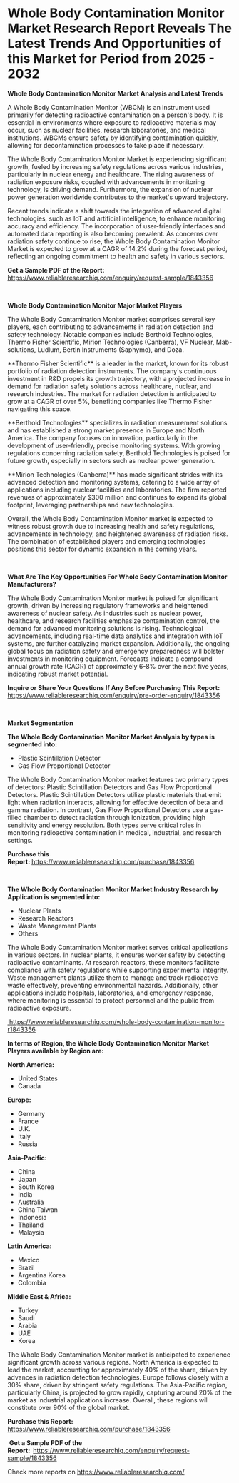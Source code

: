 <p><h1>Whole Body Contamination Monitor Market Research Report Reveals The Latest Trends And Opportunities of this Market for Period from 2025 - 2032</h1></p><p><strong>Whole Body Contamination Monitor Market Analysis and Latest Trends</strong></p>
<p><p>A Whole Body Contamination Monitor (WBCM) is an instrument used primarily for detecting radioactive contamination on a person's body. It is essential in environments where exposure to radioactive materials may occur, such as nuclear facilities, research laboratories, and medical institutions. WBCMs ensure safety by identifying contamination quickly, allowing for decontamination processes to take place if necessary.</p><p>The Whole Body Contamination Monitor Market is experiencing significant growth, fueled by increasing safety regulations across various industries, particularly in nuclear energy and healthcare. The rising awareness of radiation exposure risks, coupled with advancements in monitoring technology, is driving demand. Furthermore, the expansion of nuclear power generation worldwide contributes to the market's upward trajectory.</p><p>Recent trends indicate a shift towards the integration of advanced digital technologies, such as IoT and artificial intelligence, to enhance monitoring accuracy and efficiency. The incorporation of user-friendly interfaces and automated data reporting is also becoming prevalent. As concerns over radiation safety continue to rise, the Whole Body Contamination Monitor Market is expected to grow at a CAGR of 14.2% during the forecast period, reflecting an ongoing commitment to health and safety in various sectors.</p></p>
<p><strong>Get a Sample PDF of the Report:&nbsp;</strong> <a href="https://www.reliableresearchiq.com/enquiry/request-sample/1843356?utm_campaign=2783&utm_medium=2&utm_source=Github&utm_content=ia&utm_term=11042025&utm_id=whole-body-contamination-monitor">https://www.reliableresearchiq.com/enquiry/request-sample/1843356</a></p>
<p>&nbsp;</p>
<p><strong>Whole Body Contamination Monitor Major Market Players</strong></p>
<p><p>The Whole Body Contamination Monitor market comprises several key players, each contributing to advancements in radiation detection and safety technology. Notable companies include Berthold Technologies, Thermo Fisher Scientific, Mirion Technologies (Canberra), VF Nuclear, Mab-solutions, Ludlum, Bertin Instruments (Saphymo), and Doza.</p><p>**Thermo Fisher Scientific** is a leader in the market, known for its robust portfolio of radiation detection instruments. The company's continuous investment in R&D propels its growth trajectory, with a projected increase in demand for radiation safety solutions across healthcare, nuclear, and research industries. The market for radiation detection is anticipated to grow at a CAGR of over 5%, benefiting companies like Thermo Fisher navigating this space.</p><p>**Berthold Technologies** specializes in radiation measurement solutions and has established a strong market presence in Europe and North America. The company focuses on innovation, particularly in the development of user-friendly, precise monitoring systems. With growing regulations concerning radiation safety, Berthold Technologies is poised for future growth, especially in sectors such as nuclear power generation.</p><p>**Mirion Technologies (Canberra)** has made significant strides with its advanced detection and monitoring systems, catering to a wide array of applications including nuclear facilities and laboratories. The firm reported revenues of approximately $300 million and continues to expand its global footprint, leveraging partnerships and new technologies.</p><p>Overall, the Whole Body Contamination Monitor market is expected to witness robust growth due to increasing health and safety regulations, advancements in technology, and heightened awareness of radiation risks. The combination of established players and emerging technologies positions this sector for dynamic expansion in the coming years.</p></p>
<p>&nbsp;</p>
<p><strong>What Are The Key Opportunities For Whole Body Contamination Monitor Manufacturers?</strong></p>
<p><p>The Whole Body Contamination Monitor market is poised for significant growth, driven by increasing regulatory frameworks and heightened awareness of nuclear safety. As industries such as nuclear power, healthcare, and research facilities emphasize contamination control, the demand for advanced monitoring solutions is rising. Technological advancements, including real-time data analytics and integration with IoT systems, are further catalyzing market expansion. Additionally, the ongoing global focus on radiation safety and emergency preparedness will bolster investments in monitoring equipment. Forecasts indicate a compound annual growth rate (CAGR) of approximately 6-8% over the next five years, indicating robust market potential.</p></p>
<p><strong>Inquire or Share Your Questions If Any Before Purchasing This Report:</strong> <a href="https://www.reliableresearchiq.com/enquiry/pre-order-enquiry/1843356?utm_campaign=2783&utm_medium=2&utm_source=Github&utm_content=ia&utm_term=11042025&utm_id=whole-body-contamination-monitor">https://www.reliableresearchiq.com/enquiry/pre-order-enquiry/1843356</a></p>
<p>&nbsp;</p>
<p><strong>Market Segmentation</strong></p>
<p><strong>The Whole Body Contamination Monitor Market Analysis by types is segmented into:</strong></p>
<p><ul><li>Plastic Scintillation Detector</li><li>Gas Flow Proportional Detector</li></ul></p>
<p><p>The Whole Body Contamination Monitor market features two primary types of detectors: Plastic Scintillation Detectors and Gas Flow Proportional Detectors. Plastic Scintillation Detectors utilize plastic materials that emit light when radiation interacts, allowing for effective detection of beta and gamma radiation. In contrast, Gas Flow Proportional Detectors use a gas-filled chamber to detect radiation through ionization, providing high sensitivity and energy resolution. Both types serve critical roles in monitoring radioactive contamination in medical, industrial, and research settings.</p></p>
<p><strong>Purchase this Report:&nbsp;</strong><a href="https://www.reliableresearchiq.com/purchase/1843356?utm_campaign=2783&utm_medium=2&utm_source=Github&utm_content=ia&utm_term=11042025&utm_id=whole-body-contamination-monitor">https://www.reliableresearchiq.com/purchase/1843356</a></p>
<p>&nbsp;</p>
<p><strong>The Whole Body Contamination Monitor Market Industry Research by Application is segmented into:</strong></p>
<p><ul><li>Nuclear Plants</li><li>Research Reactors</li><li>Waste Management Plants</li><li>Others</li></ul></p>
<p><p>The Whole Body Contamination Monitor market serves critical applications in various sectors. In nuclear plants, it ensures worker safety by detecting radioactive contaminants. At research reactors, these monitors facilitate compliance with safety regulations while supporting experimental integrity. Waste management plants utilize them to manage and track radioactive waste effectively, preventing environmental hazards. Additionally, other applications include hospitals, laboratories, and emergency response, where monitoring is essential to protect personnel and the public from radioactive exposure.</p></p>
<p><a href="https://www.reliableresearchiq.com/whole-body-contamination-monitor-r1843356?utm_campaign=2783&utm_medium=2&utm_source=Github&utm_content=ia&utm_term=11042025&utm_id=whole-body-contamination-monitor">&nbsp;https://www.reliableresearchiq.com/whole-body-contamination-monitor-r1843356</a></p>
<p><strong>In terms of Region, the Whole Body Contamination Monitor Market Players available by Region are:</strong></p>
<p>
    <p> <strong> North America: </strong>
        <ul>
            <li>United States</li>
            <li>Canada</li>
        </ul>
        </p> 
    <p> <strong> Europe: </strong>
        <ul>
            <li>Germany</li>
            <li>France</li>
            <li>U.K.</li>
            <li>Italy</li>
            <li>Russia</li>
        </ul>
        </p> 
    <p> <strong> Asia-Pacific: </strong>
        <ul>
            <li>China</li>
            <li>Japan</li>
            <li>South Korea</li>
            <li>India</li>
            <li>Australia</li>
            <li>China Taiwan</li>
            <li>Indonesia</li>
            <li>Thailand</li>
            <li>Malaysia</li>
        </ul>
        </p> 
    <p> <strong> Latin America: </strong>
        <ul>
            <li>Mexico</li>
            <li>Brazil</li>
            <li>Argentina Korea</li>
            <li>Colombia</li>
        </ul>
        </p> 
    <p> <strong> Middle East & Africa: </strong>
        <ul>
            <li>Turkey</li>
            <li>Saudi</li>
            <li>Arabia</li>
            <li>UAE</li>
            <li>Korea</li>
        </ul>
    </p>
    </p>
<p><p>The Whole Body Contamination Monitor market is anticipated to experience significant growth across various regions. North America is expected to lead the market, accounting for approximately 40% of the share, driven by advances in radiation detection technologies. Europe follows closely with a 30% share, driven by stringent safety regulations. The Asia-Pacific region, particularly China, is projected to grow rapidly, capturing around 20% of the market as industrial applications increase. Overall, these regions will constitute over 90% of the global market.</p></p>
<p><strong>Purchase this Report: </strong><a href="https://www.reliableresearchiq.com/purchase/1843356?utm_campaign=2783&utm_medium=2&utm_source=Github&utm_content=ia&utm_term=11042025&utm_id=whole-body-contamination-monitor">https://www.reliableresearchiq.com/purchase/1843356</a></p>
<p>&nbsp;<strong>Get a Sample PDF of the Report:&nbsp;&nbsp;</strong><a href="https://www.reliableresearchiq.com/enquiry/request-sample/1843356?utm_campaign=2783&utm_medium=2&utm_source=Github&utm_content=ia&utm_term=11042025&utm_id=whole-body-contamination-monitor">https://www.reliableresearchiq.com/enquiry/request-sample/1843356</a></p>
<p><strong></strong></p>
<p>Check more reports on <a href="https://www.reliableresearchiq.com/?utm_campaign=2783&utm_medium=2&utm_source=Github&utm_content=ia&utm_term=11042025&utm_id=whole-body-contamination-monitor">https://www.reliableresearchiq.com/</a></p>